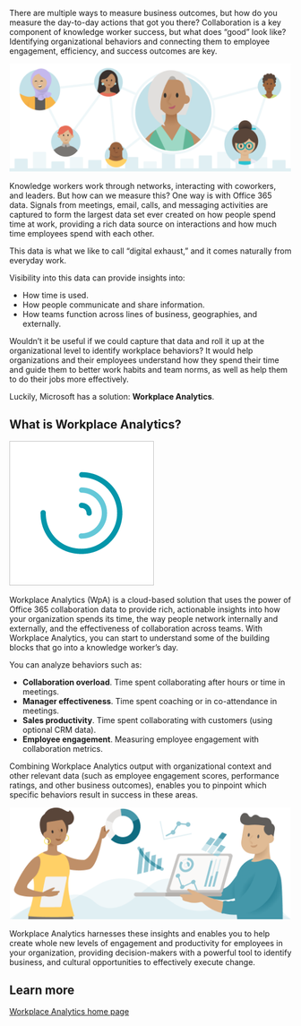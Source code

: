 There are multiple ways to measure business outcomes, but how do you measure the day-to-day actions that got you there? Collaboration is a key component of knowledge worker success, but what does “good” look like? Identifying organizational behaviors and connecting them to employee engagement, efficiency, and success outcomes are key. 

![Collaboration between people](../media/collaboration-people1.png)

Knowledge workers work through networks, interacting with coworkers, and leaders. But how can we measure this? One way is with Office 365 data. Signals from meetings, email, calls, and messaging activities are captured to form the largest data set ever created on how people spend time at work, providing a rich data source on interactions and how much time employees spend with each other.

This data is what we like to call “digital exhaust,” and it comes naturally from everyday work.

Visibility into this data can provide insights into:

- How time is used.
- How people communicate and share information.
- How teams function across lines of business, geographies, and externally.

Wouldn’t it be useful if we could capture that data and roll it up at the organizational level to identify workplace behaviors? It would help organizations and their employees understand how they spend their time and guide them to better work habits and team norms, as well as help them to do their jobs more effectively.

Luckily, Microsoft has a solution: **Workplace Analytics**.

## What is Workplace Analytics?

![Workplace Analytic logo](../media/workplace-analytics-logo.png)

Workplace Analytics (WpA) is a cloud-based solution that uses the power of Office 365 collaboration data to provide rich, actionable insights into how your organization spends its time, the way people network internally and externally, and the effectiveness of collaboration across teams. With Workplace Analytics, you can start to understand some of the building blocks that go into a knowledge worker’s day.

You can analyze behaviors such as:

- **Collaboration overload**. Time spent collaborating after hours or time in meetings.
- **Manager effectiveness**. Time spent coaching or in co-attendance in meetings.
- **Sales productivity**. Time spent collaborating with customers (using optional CRM data).
- **Employee engagement**. Measuring employee engagement with collaboration metrics.

Combining Workplace Analytics output with organizational context and other relevant data (such as employee engagement scores, performance ratings, and other business outcomes), enables you to pinpoint which specific behaviors result in success in these areas.

![More collaboration between people](../media/collaboration-people2.png)

Workplace Analytics harnesses these insights and enables you to help create whole new levels of engagement and productivity for employees in your organization, providing decision-makers with a powerful tool to identify business, and cultural opportunities to effectively execute change.

## Learn more

[Workplace Analytics home page](https://docs.microsoft.com/workplace-analytics/use/home-page?azure-portal=true)
